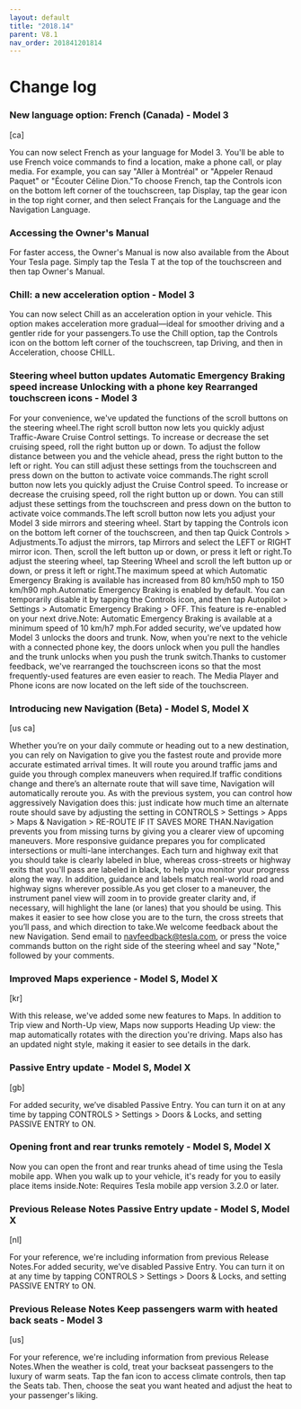 ```yaml
---
layout: default
title: "2018.14"
parent: V8.1
nav_order: 201841201814
---
```


# Change log

### New language option: French (Canada)  - Model 3
[ca]

You can now select French as your language for Model 3. You'll be able to use French voice commands to find a location, make a phone call, or play media. For example, you can say "Aller à Montréal" or "Appeler Renaud Paquet" or "Écouter Céline Dion."To choose French, tap the Controls icon on the bottom left corner of the touchscreen, tap Display, tap the gear icon in the top right corner, and then select Français for the Language and the Navigation Language.

### Accessing the Owner's Manual 



For faster access, the Owner's Manual is now also available from the About Your Tesla page. Simply tap the Tesla T at the top of the touchscreen and then tap Owner's Manual.


### Chill: a new acceleration option  - Model 3

You can now select Chill as an acceleration option in your vehicle. This option makes acceleration more gradual—ideal for smoother driving and a gentler ride for your passengers.To use the Chill option, tap the Controls icon on the bottom left corner of the touchscreen, tap Driving, and then in Acceleration, choose CHILL.

### Steering wheel button updates Automatic Emergency Braking speed increase Unlocking with a phone key Rearranged touchscreen icons  - Model 3

For your convenience, we've updated the functions of the scroll buttons on the steering wheel.The right scroll button now lets you quickly adjust Traffic-Aware Cruise Control settings. To increase or decrease the set cruising speed, roll the right button up or down. To adjust the follow distance between you and the vehicle ahead, press the right button to the left or right. You can still adjust these settings from the touchscreen and press down on the button to activate voice commands.The right scroll button now lets you quickly adjust the Cruise Control speed. To increase or decrease the cruising speed, roll the right button up or down. You can still adjust these settings from the touchscreen and press down on the button to activate voice commands.The left scroll button now lets you adjust your Model 3 side mirrors and steering wheel. Start by tapping the Controls icon on the bottom left corner of the touchscreen, and then tap Quick Controls > Adjustments.To adjust the mirrors, tap Mirrors and select the LEFT or RIGHT mirror icon. Then, scroll the left button up or down, or press it left or right.To adjust the steering wheel, tap Steering Wheel and scroll the left button up or down, or press it left or right.The maximum speed at which Automatic Emergency Braking is available has increased from 80 km/h50 mph to 150 km/h90 mph.Automatic Emergency Braking is enabled by default. You can temporarily disable it by tapping the Controls icon, and then tap Autopilot > Settings > Automatic Emergency Braking > OFF. This feature is re-enabled on your next drive.Note: Automatic Emergency Braking is available at a minimum speed of 10 km/h7 mph.For added security, we’ve updated how Model 3 unlocks the doors and trunk. Now, when you're next to the vehicle with a connected phone key, the doors unlock when you pull the handles and the trunk unlocks when you push the trunk switch.Thanks to customer feedback, we've rearranged the touchscreen icons so that the most frequently-used features are even easier to reach. The Media Player and Phone icons are now located on the left side of the touchscreen.

### Introducing new Navigation (Beta)  - Model S, Model X
[us ca]

Whether you’re on your daily commute or heading out to a new destination, you can rely on Navigation to give you the fastest route and provide more accurate estimated arrival times. It will route you around traffic jams and guide you through complex maneuvers when required.If traffic conditions change and there’s an alternate route that will save time, Navigation will automatically reroute you. As with the previous system, you can control how aggressively Navigation does this: just indicate how much time an alternate route should save by adjusting the setting in CONTROLS > Settings > Apps > Maps & Navigation > RE-ROUTE IF IT SAVES MORE THAN.Navigation prevents you from missing turns by giving you a clearer view of upcoming maneuvers. More responsive guidance prepares you for complicated intersections or multi-lane interchanges. Each turn and highway exit that you should take is clearly labeled in blue, whereas cross-streets or highway exits that you'll pass are labeled in black, to help you monitor your progress along the way. In addition, guidance and labels match real-world road and highway signs wherever possible.As you get closer to a maneuver, the instrument panel view will zoom in to provide greater clarity and, if necessary, will highlight the lane (or lanes) that you should be using. This makes it easier to see how close you are to the turn, the cross streets that you’ll pass, and which direction to take.We welcome feedback about the new Navigation. Send email to navfeedback@tesla.com, or press the voice commands button on the right side of the steering wheel and say "Note," followed by your comments.

### Improved Maps experience  - Model S, Model X
[kr]

With this release, we've added some new features to Maps. In addition to Trip view and North-Up view, Maps now supports Heading Up view: the map automatically rotates with the direction you're driving. Maps also has an updated night style, making it easier to see details in the dark.

### Passive Entry update  - Model S, Model X
[gb]

For added security, we’ve disabled Passive Entry. You can turn it on at any time by tapping CONTROLS > Settings > Doors & Locks, and setting PASSIVE ENTRY to ON.

### Opening front and rear trunks remotely  - Model S, Model X

Now you can open the front and rear trunks ahead of time using the Tesla mobile app. When you walk up to your vehicle, it's ready for you to easily place items inside.Note: Requires Tesla mobile app version 3.2.0 or later.

### Previous Release Notes Passive Entry update  - Model S, Model X
[nl]

For your reference, we're including information from previous Release Notes.For added security, we’ve disabled Passive Entry. You can turn it on at any time by tapping CONTROLS > Settings > Doors & Locks, and setting PASSIVE ENTRY to ON.

### Previous Release Notes Keep passengers warm with heated back seats  - Model 3
[us]

For your reference, we're including information from previous Release Notes.When the weather is cold, treat your backseat passengers to the luxury of warm seats. Tap the fan icon to access climate controls, then tap the Seats tab. Then, choose the seat you want heated and adjust the heat to your passenger's liking.